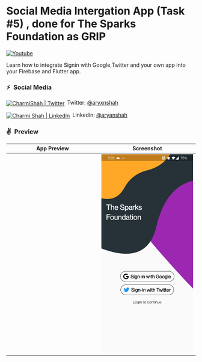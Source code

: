   # Social Media Intergation App (Task #5) , done for The Sparks Foundation as GRIP 
[![Youtube](https://img.shields.io/static/v1?label=AryanShah&message=Subscribe&logo=YouTube&color=FF0000&style=for-the-badge)][youtube]


Learn how to integrate Signin with Google,Twitter and your own app into your Firebase and Flutter app.

### ⚡&ensp;Social Media

[<img align="center" alt="CharmiShah | Twitter" width="22px" src="https://cdn.jsdelivr.net/npm/simple-icons@v3/icons/twitter.svg" />](https://https://twitter.com/aryxnshah "Twitter Charmi Shah")&ensp;Twitter: [@aryxnshah](https://twitter.com/aryxnshah)

[<img align="center" alt="Charmi Shah | LinkedIn" width="22px" src="https://cdn.jsdelivr.net/npm/simple-icons@v3/icons/linkedin.svg" />](www.linkedin.com/in/aryanshah1902 "Linkedin Charmi Shah")&ensp;Linkedin: [@aryanshah](https://www.linkedin.com/in/aryanshah1902/)

### ✌&ensp;Preview

|              App Preview             |             Screenshot            |
| :----------------------------------: | :----------------------------------: |
| <a href="https://www.youtube.com/watch?v=ogW83xGQGTg" target="_blank"><img src="preview.gif" width="400"></a> | <img src="preview.jpg" width="400"></a> |

[twitter]: https://twitter.com/aryxnshah
[youtube]: https://www.youtube.com/channel/UCsdb_0-4r1XTG-3STi6PBoA
